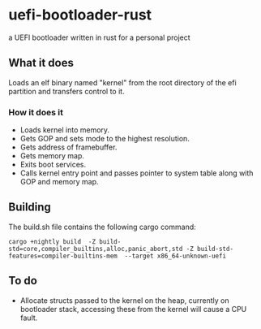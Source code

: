 # uefi-bootloader-rust
a UEFI bootloader written in rust for a personal project


## What it does ##
Loads an elf binary named "kernel" from the root directory of the efi partition and transfers control to it.
### How it does it ###
*   Loads kernel into memory.
*   Gets GOP and sets mode to the highest resolution.
*   Gets address of framebuffer.
*   Gets memory map.
*   Exits boot services.
*   Calls kernel entry point and passes pointer to system table along with GOP and memory map.

## Building ##
The build.sh file contains the following cargo command:
```
cargo +nightly build  -Z build-std=core,compiler_builtins,alloc,panic_abort,std -Z build-std-features=compiler-builtins-mem  --target x86_64-unknown-uefi
```

## To do ##

* Allocate structs passed to the kernel on the heap, currently on bootloader stack, accessing these from the kernel will cause a CPU fault. 
